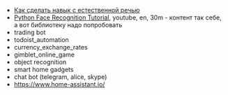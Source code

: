 + [Как сделать навык с естественной речью](https://yandex.ru/blog/dialogs/shkola-alisy-kak-sdelat-navyk-s-estestvennoy-rechyu-teoriya-i-praktika-na-realno-primere)
+ [Python Face Recognition Tutorial](https://www.youtube.com/watch?v=QSTnwsZj2yc), youtube, en, 30m - контент так себе, а вот библиотеку надо попробовать
+ trading bot
+ todoist_automation
+ currency_exchange_rates
+ gimblet_online_game
+ object recognition
+ smart home gadgets
+ chat bot (telegram, alice, skype)
+ https://www.home-assistant.io/